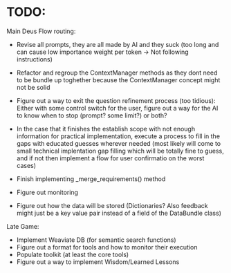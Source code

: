 # TODO:
Main Deus Flow routing:
- Revise all prompts, they are all made by AI and they suck (too long and can cause low importance weight per token -> Not following instructions)
- Refactor and regroup the ContextManager methods as they dont need to be bundle up toghether because the ContextManager concept might not be solid

- Figure out a way to exit the question refinement process (too tidious): Either with some control switch for the user, figure out a way for the AI to know when to stop (prompt? some limit?) or both?
- In the case that it finishes the establish scope with not enough information for practical implementation, execute a process to fill in the gaps with educated guesses wherever needed (most likely will come to small technical implentation gap filling which will be totally fine to guess, and if not then implement a flow for user confirmatio on the worst cases)

- Finish implementing _merge_requirements() method

- Figure out monitoring
- Figure out how the data will be stored (Dictionaries? Also feedback might just be a key value pair instead of a field of the DataBundle class)

Late Game:
- Implement Weaviate DB (for semantic search functions)
- Figure out a format for tools and how to monitor their execution
- Populate toolkit (at least the core tools)
- Figure out a way to implement Wisdom/Learned Lessons
